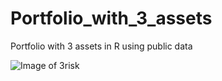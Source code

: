 # Portfolio_with_3_assets
Portfolio with 3 assets in R using public data


![Image of 3risk](https://github.com/efipaka/Portfolio_with_3_assets/blob/master/threeasset_risk.jpeg)
